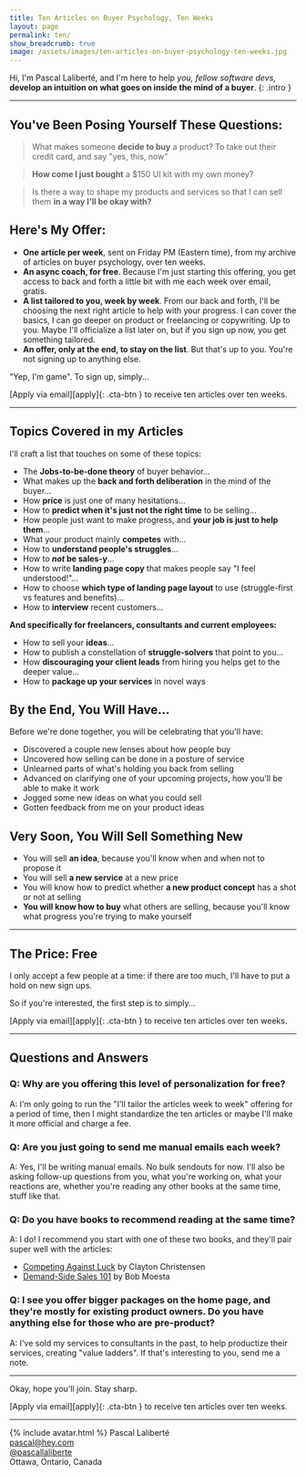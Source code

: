 ```yaml
---
title: Ten Articles on Buyer Psychology, Ten Weeks
layout: page
permalink: ten/
show_breadcrumb: true
image: /assets/images/ten-articles-on-buyer-psychology-ten-weeks.jpg
---
```


Hi, I'm Pascal Laliberté, and I'm here to help _you, fellow software devs_, **develop an intuition on what goes on inside the mind of a buyer**.
{: .intro }

---

## You've Been Posing Yourself These Questions:

> What makes someone **decide to buy** a product? To take out their credit card, and say "yes, this, now"

> **How come I just bought** a $150 UI kit with my own money?

> Is there a way to shape my products and services so that I can sell them **in a way I'll be okay with?**

## Here's My Offer:

* **One article per week**, sent on Friday PM (Eastern time), from my archive of articles on buyer psychology, over ten weeks.
* **An async coach, for free**. Because I'm just starting this offering, you get access to back and forth a little bit with me each week over email, gratis.
* **A list tailored to you, week by week**. From our back and forth, I'll be choosing the next right article to help with your progress. I can cover the basics, I can go deeper on product or freelancing or copywriting. Up to you. Maybe I'll officialize a list later on, but if you sign up now, you get something tailored.
* **An offer, only at the end, to stay on the list**. But that's up to you. You're not signing up to anything else.

"Yep, I'm game". To sign up, simply...

<div class="cta checkout-button-wrapper" markdown="1">
[Apply via email][apply]{: .cta-btn } to receive ten articles over ten weeks.
</div>

---

## Topics Covered in my Articles

I'll craft a list that touches on some of these topics:

* The **Jobs-to-be-done theory** of buyer behavior...
* What makes up the **back and forth deliberation** in the mind of the buyer...
* How **price** is just one of many hesitations...
* How to **predict when it's just not the right time** to be selling...
* How people just want to make progress, and **your job is just to help them**...
* What your product mainly **competes** with...
* How to **understand people's struggles**...
* How to **_not_ be sales-y**...
* How to write **landing page copy** that makes people say "I feel understood!"...
* How to choose **which type of landing page layout** to use (struggle-first vs features and benefits)...
* How to **interview** recent customers...

**And specifically for freelancers, consultants and current employees:**

* How to sell your **ideas**...
* How to publish a constellation of **struggle-solvers** that point to you...
* How **discouraging your client leads** from hiring you helps get to the deeper value...
* How to **package up your services** in novel ways

## By the End, You Will Have...

Before we're done together, you will be celebrating that you'll have:

* Discovered a couple new lenses about how people buy
* Uncovered how selling can be done in a posture of service
* Unlearned parts of what's holding you back from selling
* Advanced on clarifying one of your upcoming projects, how you'll be able to make it work
* Jogged some new ideas on what you could sell
* Gotten feedback from me on your product ideas

## Very Soon, You Will Sell Something New

* You will sell **an idea**, because you'll know when and when not to propose it
* You will sell **a new service** at a new price
* You will know how to predict whether **a new product concept** has a shot or not at selling
* **You will know how to buy** what others are selling, because you'll know what progress you're trying to make yourself

---

## The Price: Free

I only accept a few people at a time: if there are too much, I'll have to put a hold on new sign ups.

So if you're interested, the first step is to simply...

<div class="cta checkout-button-wrapper" markdown="1">
[Apply via email][apply]{: .cta-btn } to receive ten articles over ten weeks.
</div>

--- 

## Questions and Answers

### Q: Why are you offering this level of personalization for free?

A: I'm only going to run the "I'll tailor the articles week to week" offering for a period of time, then I might standardize the ten articles or maybe I'll make it more official and charge a fee.

### Q: Are you just going to send me manual emails each week?

A: Yes, I'll be writing manual emails. No bulk sendouts for now. I'll also be asking follow-up questions from you, what you're working on, what your reactions are, whether you're reading any other books at the same time, stuff like that.

### Q: Do you have books to recommend reading at the same time?

A: I do! I recommend you start with one of these two books, and they'll pair super well with the articles:

* [Competing Against Luck][competing-against-luck] by Clayton Christensen
* [Demand-Side Sales 101][demand-side-sales] by Bob Moesta

### Q: I see you offer bigger packages on the home page, and they're mostly for existing product owners. Do you have anything else for those who are pre-product?

A: I've sold my services to consultants in the past, to help productize their services, creating "value ladders". If that's interesting to you, send me a note.

---

Okay, hope you'll join. Stay sharp.

<div class="cta checkout-button-wrapper" markdown="1">
[Apply via email][apply]{: .cta-btn } to receive ten articles over ten weeks.
</div>

---

{% include avatar.html %} Pascal Laliberté  
[pascal@hey.com](mailto:pascal@hey.com)  
[@pascallaliberte][twitter]  
Ottawa, Ontario, Canada

[twitter]: https://twitter.com/pascallaliberte
[apply]: mailto:pascal@hey.com?subject=Buyer%20Psychology&body=Hi%20Pascal%2C%0A%0AI%27m%20interested%20in%20getting%20articles%20on%20buyer%20psycholofy%20from%20you%20over%20the%20next%20ten%20weeks.%0A%0ADo%20you%20have%20a%20spot%20to%20start%20this%20week?%0A%0AI%20know%20you%27ll%20be%20tailoring%20the%20articles%20for%20my%20situation%2C%20so%20please%20ask%20me%20follow-up%20questions.%0A%0ALooking%20forward%20to%20it%21
[competing-against-luck]: https://www.goodreads.com/book/show/28820024-competing-against-luck
[demand-side-sales]: https://www.goodreads.com/book/show/55345571-demand-side-sales-101?ac=1&from_search=true&qid=x0GW7jPW55&rank=1